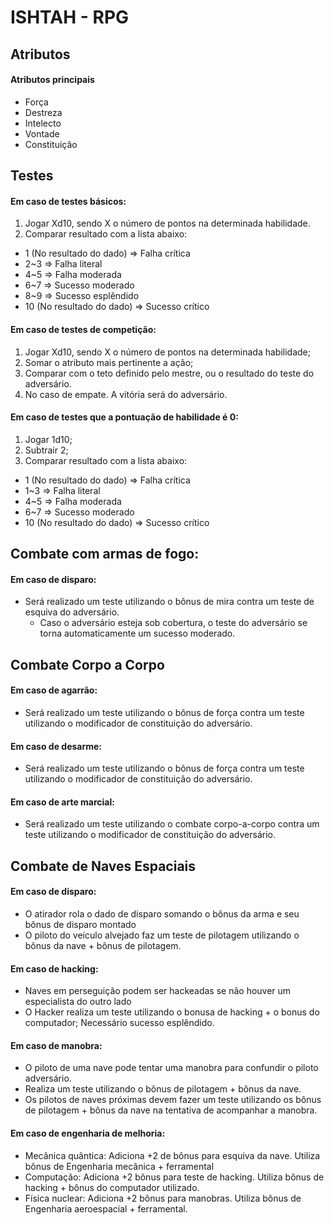 # ISHTAH - RPG

## Atributos

#### Atributos principais
* Força
* Destreza
* Intelecto
* Vontade
* Constituição


## Testes

#### Em caso de testes básicos:
1. Jogar Xd10, sendo X o número de pontos na determinada habilidade.
2. Comparar resultado com a lista abaixo:
  * 1 (No resultado do dado)  => Falha crítica
  * 2~3 => Falha literal
  * 4~5 => Falha moderada
  * 6~7 => Sucesso moderado
  * 8~9 => Sucesso esplêndido
  * 10 (No resultado do dado) => Sucesso crítico

#### Em caso de testes de competição:
1. Jogar Xd10, sendo X o número de pontos na determinada habilidade;
2. Somar o atributo mais pertinente a ação;
3. Comparar com o teto definido pelo mestre, ou o resultado do teste do adversário.
4. No caso de empate. A vitória será do adversário.

#### Em caso de testes que a pontuação de habilidade é 0:
1. Jogar 1d10;
2. Subtrair 2;
3. Comparar resultado com a lista abaixo:
  * 1 (No resultado do dado)  => Falha crítica
  * 1~3 => Falha literal
  * 4~5 => Falha moderada
  * 6~7 => Sucesso moderado
  * 10 (No resultado do dado) => Sucesso crítico


## Combate com armas de fogo:

#### Em caso de disparo:
* Será realizado um teste utilizando o bônus de mira contra um teste de esquiva do adversário.
  * Caso o adversário esteja sob cobertura, o teste do adversário se torna automaticamente um sucesso moderado.


## Combate Corpo a Corpo

#### Em caso de agarrão:
* Será realizado um teste utilizando o bônus de força contra um teste utilizando o modificador de constituição do adversário.

#### Em caso de desarme:
* Será realizado um teste utilizando o bônus de força contra um teste utilizando o modificador de constituição do adversário.

#### Em caso de arte marcial:
* Será realizado um teste utilizando o combate corpo-a-corpo contra um teste utilizando o modificador de constituição do adversário.


## Combate de Naves Espaciais

#### Em caso de disparo:
* O atirador rola o dado de disparo somando o bônus da arma e seu bônus de disparo montado
* O piloto do veículo alvejado faz um teste de pilotagem utilizando o bônus da nave + bônus de pilotagem.

#### Em caso de hacking:
* Naves em perseguição podem ser hackeadas se não houver um especialista do outro lado
* O Hacker realiza um teste utilizando o bonusa de hacking + o bonus do computador; Necessário sucesso esplêndido.

#### Em caso de manobra:
* O piloto de uma nave pode tentar uma manobra para confundir o piloto adversário.
* Realiza um teste utilizando o bônus de pilotagem + bônus da nave.
* Os pilotos de naves próximas devem fazer um teste utilizando os bônus de pilotagem + bônus da nave na tentativa de acompanhar a manobra.

#### Em caso de engenharia de melhoria:
* Mecânica quântica: Adiciona +2 de bônus para esquiva da nave. Utiliza bônus de Engenharia mecânica + ferramental
* Computação: Adiciona +2 bônus para teste de hacking. Utiliza bônus de hacking + bônus do computador utilizado.
* Física nuclear: Adiciona +2 bônus para manobras. Utiliza bônus de Engenharia aeroespacial + ferramental.
